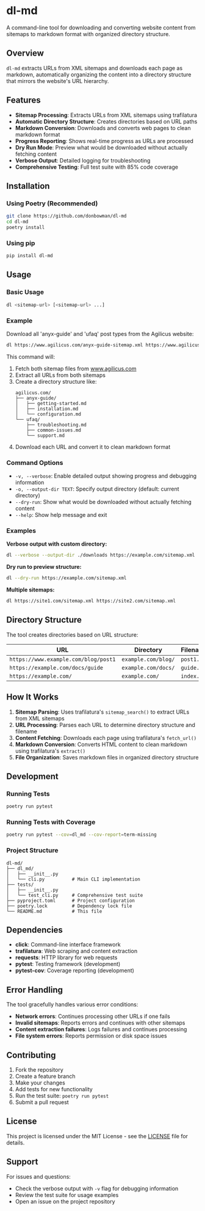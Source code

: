 # dl-md

A command-line tool for downloading and converting website content from sitemaps to markdown format with organized directory structure.

## Overview

`dl-md` extracts URLs from XML sitemaps and downloads each page as markdown, automatically organizing the content into a directory structure that mirrors the website's URL hierarchy.

## Features

- **Sitemap Processing**: Extracts URLs from XML sitemaps using trafilatura
- **Automatic Directory Structure**: Creates directories based on URL paths
- **Markdown Conversion**: Downloads and converts web pages to clean markdown format
- **Progress Reporting**: Shows real-time progress as URLs are processed
- **Dry Run Mode**: Preview what would be downloaded without actually fetching content
- **Verbose Output**: Detailed logging for troubleshooting
- **Comprehensive Testing**: Full test suite with 85% code coverage

## Installation

### Using Poetry (Recommended)

```bash
git clone https://github.com/donbowman/dl-md
cd dl-md
poetry install
```

### Using pip

```bash
pip install dl-md
```

## Usage

### Basic Usage

```bash
dl <sitemap-url> [<sitemap-url> ...]
```

### Example

Download all 'anyx-guide' and 'ufaq' post types from the Agilicus website:

```bash
dl https://www.agilicus.com/anyx-guide-sitemap.xml https://www.agilicus.com/ufaq-sitemap.xml
```

This command will:
1. Fetch both sitemap files from www.agilicus.com
2. Extract all URLs from both sitemaps
3. Create a directory structure like:
   ```
   agilicus.com/
   ├── anyx-guide/
   │   ├── getting-started.md
   │   ├── installation.md
   │   └── configuration.md
   └── ufaq/
       ├── troubleshooting.md
       ├── common-issues.md
       └── support.md
   ```
4. Download each URL and convert it to clean markdown format

### Command Options

- `-v, --verbose`: Enable detailed output showing progress and debugging information
- `-o, --output-dir TEXT`: Specify output directory (default: current directory)
- `--dry-run`: Show what would be downloaded without actually fetching content
- `--help`: Show help message and exit

### Examples

**Verbose output with custom directory:**
```bash
dl --verbose --output-dir ./downloads https://example.com/sitemap.xml
```

**Dry run to preview structure:**
```bash
dl --dry-run https://example.com/sitemap.xml
```

**Multiple sitemaps:**
```bash
dl https://site1.com/sitemap.xml https://site2.com/sitemap.xml
```

## Directory Structure

The tool creates directories based on URL structure:

| URL | Directory | Filename |
|-----|-----------|----------|
| `https://www.example.com/blog/post1` | `example.com/blog/` | `post1.md` |
| `https://example.com/docs/guide` | `example.com/docs/` | `guide.md` |
| `https://example.com/` | `example.com/` | `index.md` |

## How It Works

1. **Sitemap Parsing**: Uses trafilatura's `sitemap_search()` to extract URLs from XML sitemaps
2. **URL Processing**: Parses each URL to determine directory structure and filename
3. **Content Fetching**: Downloads each page using trafilatura's `fetch_url()`
4. **Markdown Conversion**: Converts HTML content to clean markdown using trafilatura's `extract()`
5. **File Organization**: Saves markdown files in organized directory structure

## Development

### Running Tests

```bash
poetry run pytest
```

### Running Tests with Coverage

```bash
poetry run pytest --cov=dl_md --cov-report=term-missing
```

### Project Structure

```
dl-md/
├── dl_md/
│   ├── __init__.py
│   └── cli.py          # Main CLI implementation
├── tests/
│   ├── __init__.py
│   └── test_cli.py     # Comprehensive test suite
├── pyproject.toml      # Project configuration
├── poetry.lock         # Dependency lock file
└── README.md           # This file
```

## Dependencies

- **click**: Command-line interface framework
- **trafilatura**: Web scraping and content extraction
- **requests**: HTTP library for web requests
- **pytest**: Testing framework (development)
- **pytest-cov**: Coverage reporting (development)

## Error Handling

The tool gracefully handles various error conditions:

- **Network errors**: Continues processing other URLs if one fails
- **Invalid sitemaps**: Reports errors and continues with other sitemaps
- **Content extraction failures**: Logs failures and continues processing
- **File system errors**: Reports permission or disk space issues

## Contributing

1. Fork the repository
2. Create a feature branch
3. Make your changes
4. Add tests for new functionality
5. Run the test suite: `poetry run pytest`
6. Submit a pull request

## License

This project is licensed under the MIT License - see the [LICENSE](LICENSE) file for details.

## Support

For issues and questions:
- Check the verbose output with `-v` flag for debugging information
- Review the test suite for usage examples
- Open an issue on the project repository